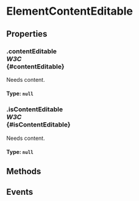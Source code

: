 # ElementContentEditable

## Properties

### .contentEditable <div class="specs"><i>W3C</i></div> {#contentEditable}

Needs content.

#### **Type**: `null`

### .isContentEditable <div class="specs"><i>W3C</i></div> {#isContentEditable}

Needs content.

#### **Type**: `null`

## Methods

## Events
